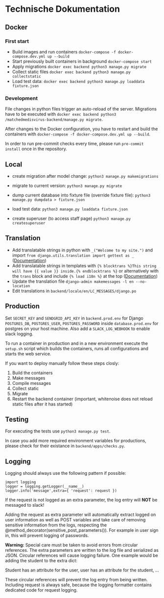 # Technische Dokumentation

## Docker
### First start
- Build images and run containers
`docker-compose -f docker-compose.dev.yml up --build`
- Start previously built containers in background
`docker-compose start`
- Apply migrations
`docker exec backend python3 manage.py migrate`
- Collect static files
`docker exec backend python3 manage.py collectstatic`
- Load test data:
`docker exec backend python3 manage.py loaddata fixture.json`

### Development
File changes in python files trigger an auto-reload of the server.
Migrations have to be executed with `docker exec backend python3 /matchedmedisvirus-backend/manage.py migrate`.

After changes to the Docker configuration, you have to restart and build the containers with `docker-compose -f docker-compose.dev.yml up --build`.

In order to run pre-commit checks every time, please run `pre-commit install` once in the repository.

## Local
- create migration after model change:
`python3 manage.py makemigrations`

- migrate to current version:
`python3 manage.py migrate`

- dump current database into fixture file (override fixture file):
`python3 manage.py dumpdata > fixture.json`

- load test data:
`python3 manage.py loaddata fixture.json`

- create superuser (to access staff page)
`python3 manage.py createsuperuser`

## Translation
- Add translatable strings in python with `_("Welcome to my site.")` and import `from django.utils.translation import gettext as _` ([Documentation](https://docs.djangoproject.com/en/3.0/topics/i18n/translation/#internationalization-in-python-code))
- Add translatable strings in templates with `{% blocktrans %}This string will have {{ value }} inside.{% endblocktrans %}` or alternatively with the `trans` block and include `{% load i18n %}` at the top ([Documentation](https://docs.djangoproject.com/en/3.0/topics/i18n/translation/#internationalization-in-template-code))
- Update the translation file
`django-admin makemessages -l en --no-location`
- Edit translations in `backend/locale/en/LC_MESSAGES/django.po`

## Production
Set `SECRET_KEY` and `SENDGRID_API_KEY` in `backend.prod.env` for Django
`POSTGRES_DB`, `POSTGRES_USER`, `POSTGRES_PASSWORD`  inside `database.prod.env` for postgres on your host machine.
Also add a `SLACK_LOG_WEBHOOK` to enable slack logging.

To run a container in production and in a new environment execute the `setup.sh` script which builds the containers, runs all configurations and starts the web service.

If you want to deploy manually follow these steps closly:

1. Build the containers
2. Make messages
3. Compile messages
4. Collect static
5. Migrate
6. Restart the backend container (important, whitenoise does not reload static files after it has started)

## Testing

For executing the tests use `python3 manage.py test`.

In case you add more required environment variables for productions, please check for their existance in `backend/apps/checks.py`.

## Logging

Logging should always use the following pattern if possible:

```
import logging
logger = logging.getLogger(__name__)
logger.info('message',extra={ 'request': request })
```

If the request is not logged as an extra parameter, the log entry will **NOT** be messaged to slack!

Adding the request as extra parameter will automatically extract logged on user information as well as POST variables and take care of removing sensitive information from
the logs, respecting the @method_decorator(sensitive_post_parameters()). For example in user sign in, this will prevent logging of passwords.

**Warning:** Special care must be taken to avoid errors from circular references. The extra parameters are written to the log file and serialized as JSON. Circular references will cause
logging failure. One example would be adding the student to the extra dict:

Student has an attribute for the user, user has an attribute for the student, ...

These circular references will prevent the log entry from being written.
Including request is always safe, because the logging formatter contains dedicated code for request logging.